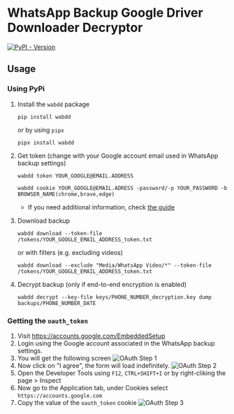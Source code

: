 # WhatsApp Backup Google Driver Downloader Decryptor

[![PyPI - Version](https://img.shields.io/pypi/v/wabdd?color=green)](https://pypi.org/project/wabdd)

## Usage

### Using PyPi

1. Install the `wabdd` package

    ```shell
    pip install wabdd
    ```

    or by using `pipx`

    ```shell
    pipx install wabdd
    ```

2. Get token (change with your Google account email used in WhatsApp backup settings)

    ```shell
    wabdd token YOUR_GOOGLE@EMAIL.ADDRESS
    ```

    ```shell
    wabdd cookie YOUR_GOOGLE@EMAIL.ADRESS -password/-p YOUR_PASSWORD -b BROWSER_NAME(chrome,brave,edge)
    ```

    - If you need additional information, check [the guide](#getting-the-oauth_token)

3. Download backup

    ```shell
    wabdd download --token-file /tokens/YOUR_GOOGLE_EMAIL_ADDRESS_token.txt
    ```

    or with filters (e.g. excluding videos)

    ```shell
    wabdd download --exclude "Media/WhatsApp Video/*" --token-file /tokens/YOUR_GOOGLE_EMAIL_ADDRESS_token.txt

4. Decrypt backup (only if end-to-end encryption is enabled)

    ```shell
    wabdd decrypt --key-file keys/PHONE_NUMBER_decryption.key dump backups/PHONE_NUMBER_DATE
    ```

### Getting the `oauth_token`

1. Visit <https://accounts.google.com/EmbeddedSetup>
2. Login using the Google account associated in the WhatsApp backup settings.
3. You will get the following screen
![OAuth Step 1](.github/assets/oauth_token_step1.png)
4. Now click on "I agree", the form will load indefinitely.
![OAuth Step 2](.github/assets/oauth_token_step2.png)
5. Open the Developer Tools using `F12`, `CTRL+SHIFT+I` or by right-cliking the page > Inspect
6. Now go to the Application tab, under Cookies select `https://accounts.google.com`
7. Copy the value of the `oauth_token` cookie
![OAuth Step 3](.github/assets/oauth_token_step3.png)

<!-- ### Prerequisites (only for poetry and docker)

1. Clone repository

    ```shell
    git clone https://github.com/giacomoferretti/whatsapp-backup-downloader-decryptor
    ```

2. Write down your backup decryption key
   - RECOMMENDED: create a folder named `keys` and store your key there

### Using Poetry

1. Install dependencies

    ```shell
    poetry install
    ```

2. Get token

    ```shell
    poetry run wabdd token YOUR_GOOGLE@EMAIL.ADDRESS
    ```

3. Download backup

    ```shell
    poetry run wabdd download --token-file /tokens/YOUR_GOOGLE_EMAIL_ADDRESS_token.txt
    ```

4. Decrypt backup

    ```shell
    poetry run wabdd decrypt --key-file keys/PHONE_NUMBER_decryption.key dump backups/PHONE_NUMBER_DATE
    ```

### Using Docker

1. Build docker image

    ```shell
    docker build . -t wabdd:0.1.4
    ```

2. Get token

    ```shell
    docker run -it --rm --user $(id -u):$(id -g) -v $(pwd)/tokens:/tokens wabdd:0.1.4 token YOUR_GOOGLE@EMAIL.ADDRESS
    ```

3. Download backup

    ```shell
    docker run -it --rm --user $(id -u):$(id -g) -v $(pwd)/backups:/backups -v $(pwd)/tokens:/tokens wabdd:0.1.4 download --token-file /tokens/YOUR_GOOGLE_EMAIL_ADDRESS_token.txt
    ```

4. Decrypt backup

    ```shell
    docker run -it --rm --user $(id -u):$(id -g) -v $(pwd)/backups:/backups -v $(pwd)/keys:/keys wabdd:0.1.4 decrypt --key-file keys/PHONE_NUMBER_decryption.key dump backups/PHONE_NUMBER_DATE
    ``` -->

